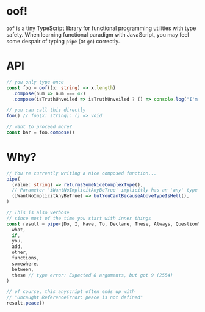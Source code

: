 # oof!

`oof` is a tiny TypeScript library for functional programming utilities with type safety. When learning functional paradigm with JavaScript, you may feel some despair of typing `pipe` (or `go`) correctly.

# API

```ts
// you only type once
const foo = oof((x: string) => x.length)
  .compose(num => num === 42)
  .compose(isTruthUnveiled => isTruthUnveiled ? () => console.log("I'm die. Thank you forever.") : () => {})

// you can call this directly
foo() // foo(x: string): () => void

// want to proceed more?
const bar = foo.compose()
```

# Why?

```ts
// You're currently writing a nice composed function...
pipe(
  (value: string) => returnsSomeNiceComplexType(),
  // Parameter 'iWantNoImplicitAnyBeTrue' implicitly has an 'any' type (7006)
  (iWantNoImplicitAnyBeTrue) => butYouCantBecauseAboveTypeIsHell(),
)

// This is also verbose
// since most of the time you start with inner things
const result = pipe<[Do, I, Have, To, Declare, These, Always, QuestionMark]>(
  what,
  if,
  you,
  add,
  other,
  functions,
  somewhere,
  between,
  these // type error: Expected 8 arguments, but got 9 (2554)
)

// of course, this anyscript often ends up with 
// "Uncaught ReferenceError: peace is not defined"
result.peace()
```